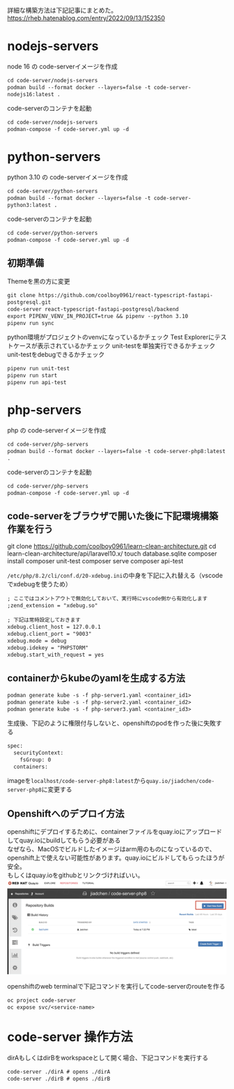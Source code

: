 詳細な構築方法は下記記事にまとめた。  
https://rheb.hatenablog.com/entry/2022/09/13/152350

# nodejs-servers
node 16 の code-serverイメージを作成
```
cd code-server/nodejs-servers
podman build --format docker --layers=false -t code-server-nodejs16:latest .
```

code-serverのコンテナを起動
```
cd code-server/nodejs-servers
podman-compose -f code-server.yml up -d
```

# python-servers
python 3.10 の code-serverイメージを作成
```
cd code-server/python-servers
podman build --format docker --layers=false -t code-server-python3:latest .
```

code-serverのコンテナを起動
```
cd code-server/python-servers
podman-compose -f code-server.yml up -d
```
## 初期準備
Themeを黒の方に変更
```
git clone https://github.com/coolboy0961/react-typescript-fastapi-postgresql.git
code-server react-typescript-fastapi-postgresql/backend
export PIPENV_VENV_IN_PROJECT=true && pipenv --python 3.10
pipenv run sync
```
python環境がプロジェクトのvenvになっているかチェック
Test Explorerにテストケースが表示されているかチェック
unit-testを単独実行できるかチェック
unit-testをdebugできるかチェック
```
pipenv run unit-test
pipenv run start
pipenv run api-test
```

# php-servers
php の code-serverイメージを作成
```
cd code-server/php-servers
podman build --format docker --layers=false -t code-server-php8:latest .
```

code-serverのコンテナを起動
```
cd code-server/php-servers
podman-compose -f code-server.yml up -d
```

## code-serverをブラウザで開いた後に下記環境構築作業を行う
git clone https://github.com/coolboy0961/learn-clean-architecture.git
cd learn-clean-architecture/api/laravel10.x/
touch database.sqlite
composer install
composer unit-test
composer serve
composer api-test

`/etc/php/8.2/cli/conf.d/20-xdebug.ini`の中身を下記に入れ替える（vscodeでxdebugを使うため）
```
; ここではコメントアウトで無効化しておいて、実行時にvscode側から有効化します
;zend_extension = "xdebug.so"

; 下記は常時設定しておきます
xdebug.client_host = 127.0.0.1
xdebug.client_port = "9003"
xdebug.mode = debug
xdebug.idekey = "PHPSTORM"
xdebug.start_with_request = yes
```

## containerからkubeのyamlを生成する方法
```
podman generate kube -s -f php-server1.yaml <container_id1>
podman generate kube -s -f php-server2.yaml <container_id2>
podman generate kube -s -f php-server3.yaml <container_id3>
```

生成後、下記のように権限付与しないと、openshiftのpodを作った後に失敗する
```
spec:
  securityContext:
    fsGroup: 0
  containers:
```
imageを`localhost/code-server-php8:latest`から`quay.io/jiadchen/code-server-php8`に変更する

## Openshiftへのデプロイ方法
openshiftにデプロイするために、containerファイルをquay.ioにアップロードしてquay.ioにbuildしてもらう必要がある  
なぜなら、MacOSでビルドしたイメージはarm用のものになっているので、openshift上で使えない可能性があります。quay.ioにビルドしてもらったほうが安全。  
もしくはquay.ioをgithubとリンクづければいい。
![](asset/README.md_2023-04-04-20-33-05.png)

openshiftのweb terminalで下記コマンドを実行してcode-serverのrouteを作る
```
oc project code-server
oc expose svc/<service-name>
```


# code-server 操作方法
dirAもしくはdirBをworkspaceとして開く場合、下記コマンドを実行する
```
code-server ./dirA # opens ./dirA
code-server ./dirB # opens ./dirB
```

